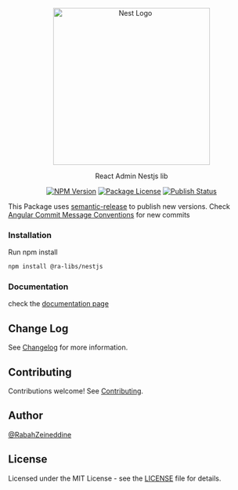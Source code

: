 <p align="center">
  <a href="http://nestjs.com/" target="blank"><img src="https://nestjs.com/img/logo_text.svg" width="320" alt="Nest Logo" /></a>
</p>

[circleci-image]: https://img.shields.io/circleci/build/github/nestjs/nest/master?token=abc123def456
[circleci-url]: https://circleci.com/gh/nestjs/nest

  <p align="center">React Admin Nestjs lib</p>
    <p align="center">
    <a href="https://www.npmjs.com/org/ra-libs" target="_blank"><img src="https://img.shields.io/npm/v/@ra-libs/nestjs.svg" alt="NPM Version" /></a>
    <a href="https://www.npmjs.com/org/ra-libs" target="_blank"><img src="https://img.shields.io/npm/l/@ra-libs/nestjs.svg" alt="Package License" /></a>
    <a href="https://github.com/ra-libs/nestjs/actions/workflows/semantic-release.yml/badge.svg" target="_blank"><img src="https://github.com/ra-libs/nestjs/actions/workflows/semantic-release.yml/badge.svg" alt="Publish Status" /></a>
  </p>


This Package uses [semantic-release](https://github.com/semantic-release/semantic-release) to publish new versions. Check [Angular Commit Message Conventions](https://github.com/angular/angular/blob/master/CONTRIBUTING.md#-commit-message-format) for new commits

### Installation

Run npm install

```bash
npm install @ra-libs/nestjs
```


### Documentation

check the [documentation page](https://ra-libs.gitbook.io/nestjs)


## Change Log

See [Changelog](https://github.com/ra-libs/nestjs/blob/main/CHANGELOG.md) for more information.

## Contributing

Contributions welcome! See [Contributing](https://github.com/ra-libs/nestjs/blob/main/CONTRIBUTING.md).

## Author

[@RabahZeineddine](https://github.com/RabahZeineddine)

## License

Licensed under the MIT License - see the [LICENSE](LICENSE) file for details.